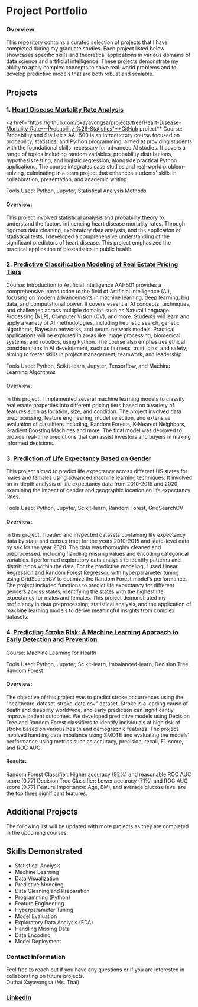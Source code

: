 # Project Portfolio
### Overview
This repository contains a curated selection of projects that I have completed during my graduate studies. Each project listed below showcases specific skills and theoretical applications in various domains of data science and artificial intelligence. These projects demonstrate my ability to apply complex concepts to solve real-world problems and to develop predictive models that are both robust and scalable.

## Projects
### 1. <a href="https://youtu.be/60hwrqdN15Y">**Heart Disease Mortality Rate Analysis**</a>
<a href="https://github.com/oxayavongsa/projects/tree/Heart-Disease-Mortality-Rate---Probability-%26-Statistics"**GitHub project**</a>
Course: Probability and Statistics
AAI-500 is an introductory course focused on probability, statistics, and Python programming, aimed at providing students with the foundational skills necessary for advanced AI studies. It covers a range of topics including random variables, probability distributions, hypothesis testing, and logistic regression, alongside practical Python applications. The course integrates case studies and real-world problem-solving, culminating in a team project that enhances students' skills in collaboration, presentation, and academic writing.

Tools Used: Python, Jupyter, Statistical Analysis Methods

#### Overview:
This project involved statistical analysis and probability theory to understand the factors influencing heart disease mortality rates. Through rigorous data cleaning, exploratory data analysis, and the application of statistical tests, I developed a comprehensive understanding of the significant predictors of heart disease. This project emphasized the practical application of biostatistics in public health.

### 2. <a href="https://youtu.be/emlKCF9z5Bo">**Predictive Classification Modeling of Real Estate Pricing Tiers**</a>

Course: Introduction to Artificial Intelligence
AAI-501 provides a comprehensive introduction to the field of Artificial Intelligence (AI), focusing on modern advancements in machine learning, deep learning, big data, and computational power. It covers essential AI concepts, techniques, and challenges across multiple domains such as Natural Language Processing (NLP), Computer Vision (CV), and more. Students will learn and apply a variety of AI methodologies, including heuristic search, genetic algorithms, Bayesian networks, and neural network models. Practical applications will be explored in areas like image processing, biomedical systems, and robotics, using Python. The course also emphasizes ethical considerations in AI development, such as fairness, trust, bias, and safety, aiming to foster skills in project management, teamwork, and leadership.

Tools Used: Python, Scikit-learn, Jupyter, Tensorflow, and Machine Learning Algorithms

#### Overview:
In this project, I implemented several machine learning models to classify real estate properties into different pricing tiers based on a variety of features such as location, size, and condition. The project involved data preprocessing, feature engineering, model selection, and extensive evaluation of classifiers including, Random Forests, K-Nearest Neighbors, Gradient Boosting Machines and more. The final model was deployed to provide real-time predictions that can assist investors and buyers in making informed decisions.

### 3. <a href="https://github.com/oxayavongsa/projects/tree/U.S-Life-Expectancy-Prediction---Male-vs-Female">Prediction of Life Expectancy Based on Gender</a>

This project aimed to predict life expectancy across different US states for males and females using advanced machine learning techniques. It involved an in-depth analysis of life expectancy data from 2010-2015 and 2020, examining the impact of gender and geographic location on life expectancy rates.

Tools Used: Python, Jupyter, Scikit-learn, Random Forest, GridSearchCV

#### Overview:
In this project, I loaded and inspected datasets containing life expectancy data by state and census tract for the years 2010-2015 and state-level data by sex for the year 2020. The data was thoroughly cleaned and preprocessed, including handling missing values and encoding categorical variables. I performed exploratory data analysis to identify patterns and distributions within the data. For the predictive modeling, I used Linear Regression and Random Forest Regressor, with hyperparameter tuning using GridSearchCV to optimize the Random Forest model's performance. The project included functions to predict life expectancy for different genders across states, identifying the states with the highest life expectancy for males and females. This project demonstrated my proficiency in data preprocessing, statistical analysis, and the application of machine learning models to derive meaningful insights from complex datasets.

### 4. <a href="https://github.com/oxayavongsa/projects/tree/Predicting-Stroke-Risk-for-Early-Detection">Predicting Stroke Risk: A Machine Learning Approach to Early Detection and Prevention</a>
Course: Machine Learning for Health

Tools Used: Python, Jupyter, Scikit-learn, Imbalanced-learn, Decision Tree, Random Forest

#### Overview:
The objective of this project was to predict stroke occurrences using the "healthcare-dataset-stroke-data.csv" dataset. Stroke is a leading cause of death and disability worldwide, and early prediction can significantly improve patient outcomes. We developed predictive models using Decision Tree and Random Forest classifiers to identify individuals at high risk of stroke based on various health and demographic features. The project involved handling data imbalance using SMOTE and evaluating the models' performance using metrics such as accuracy, precision, recall, F1-score, and ROC AUC.

#### Results:
Random Forest Classifier: Higher accuracy (92%) and reasonable ROC AUC score (0.77)
Decision Tree Classifier: Lower accuracy (71%) and ROC AUC score (0.77)
Feature Importance: Age, BMI, and average glucose level are the top three significant features.

## Additional Projects
The following list will be updated with more projects as they are completed in the upcoming courses:

## Skills Demonstrated
* Statistical Analysis
* Machine Learning
* Data Visualization
* Predictive Modeling
* Data Cleaning and Preparation
* Programming (Python)
* Feature Engineering
* Hyperparameter Tuning
* Model Evaluation
* Exploratory Data Analysis (EDA)
* Handling Missing Data
* Data Encoding
* Model Deployment

### Contact Information
Feel free to reach out if you have any questions or if you are interested in collaborating on future projects.<br>
Outhai Xayavongsa (Ms. Thai)
### [LinkedIn](https://www.linkedin.com/in/oxayavongsa/)
